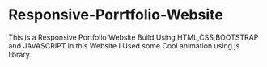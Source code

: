 # Responsive-Porrtfolio-Website
This is a Responsive Portfolio Website Build Using HTML,CSS,BOOTSTRAP and JAVASCRIPT.In this Website I Used some Cool animation using js library.
